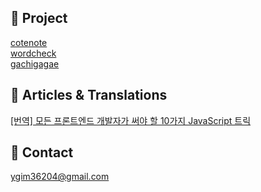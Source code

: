 📂 Project 
----
<a href="https://github.com/HelloYukyung/cotenote-web"> cotenote </a> <br/>
<a href="https://github.com/HelloYukyung/wordcheck-web"> wordcheck </a> <br/>
<a href="https://github.com/HelloYukyung/gachigagae"> gachigagae </a>  

📰 Articles & Translations
----
<a target="_blank" href="https://kimyk60.tistory.com/54">[번역] 모든 프론트엔드 개발자가 써야 할 10가지 JavaScript 트릭</a>

📧 Contact
----
ygim36204@gmail.com
